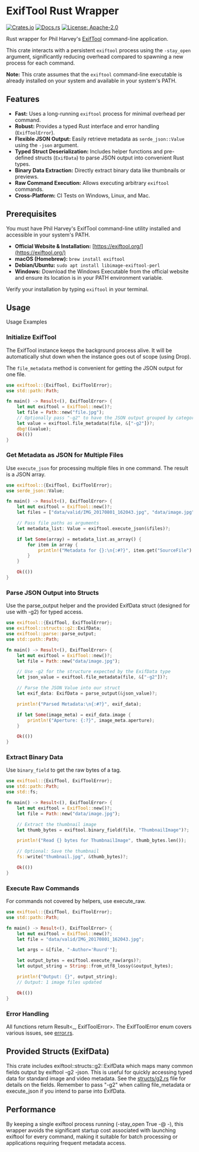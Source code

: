 # ExifTool Rust Wrapper

[![Crates.io](https://img.shields.io/crates/v/exiftool.svg)](https://crates.io/crates/exiftool)
[![Docs.rs](https://docs.rs/exiftool/badge.svg)](https://docs.rs/exiftool)
[![License: Apache-2.0](https://img.shields.io/badge/license-Apache--2.0-blue.svg)](LICENSE.md)

Rust wrapper for Phil Harvey's [ExifTool](https://exiftool.org/) command-line application.

This crate interacts with a persistent `exiftool` process using the `-stay_open` argument, significantly reducing
overhead compared to spawning a new process for each command.

**Note:** This crate assumes that the `exiftool` command-line executable is already installed on your system and
available in your system's PATH.

## Features

* **Fast:** Uses a long-running `exiftool` process for minimal overhead per command.
* **Robust:** Provides a typed Rust interface and error handling (`ExifToolError`).
* **Flexible JSON Output:** Easily retrieve metadata as `serde_json::Value` using the `-json` argument.
* **Typed Struct Deserialization:** Includes helper functions and pre-defined structs (`ExifData`) to parse JSON output
  into convenient Rust types.
* **Binary Data Extraction:** Directly extract binary data like thumbnails or previews.
* **Raw Command Execution:** Allows executing arbitrary `exiftool` commands.
* **Cross-Platform:** CI Tests on Windows, Linux, and Mac.

## Prerequisites

You must have Phil Harvey's ExifTool command-line utility installed and accessible in your system's PATH.

* **Official Website & Installation:** [https://exiftool.org/](https://exiftool.org/)
* **macOS (Homebrew):** `brew install exiftool`
* **Debian/Ubuntu:** `sudo apt install libimage-exiftool-perl`
* **Windows:** Download the Windows Executable from the official website and ensure its location is in your PATH
  environment variable.

Verify your installation by typing `exiftool` in your terminal.

## Usage

Usage Examples

### Initialize ExifTool

The ExifTool instance keeps the background process alive. It will be automatically shut down when the instance goes out
of scope (using Drop).

The `file_metadata` method is convenient for getting the JSON output for one file.

```rust
use exiftool::{ExifTool, ExifToolError};
use std::path::Path;

fn main() -> Result<(), ExifToolError> {
    let mut exiftool = ExifTool::new()?;
    let file = Path::new("file.jpg");
    // Optionally pass "-g2" to have the JSON output grouped by category.
    let value = exiftool.file_metadata(file, &["-g2"])?;
    dbg!(&value);
    Ok(())
}
```

### Get Metadata as JSON for Multiple Files

Use `execute_json` for processing multiple files in one command. The result is a JSON array.

```rust
use exiftool::{ExifTool, ExifToolError};
use serde_json::Value;

fn main() -> Result<(), ExifToolError> {
    let mut exiftool = ExifTool::new()?;
    let files = ["data/valid/IMG_20170801_162043.jpg", "data/image.jpg"];

    // Pass file paths as arguments
    let metadata_list: Value = exiftool.execute_json(&files)?;

    if let Some(array) = metadata_list.as_array() {
        for item in array {
            println!("Metadata for {}:\n{:#?}", item.get("SourceFile").and_then(|v| v.as_str()).unwrap_or("unknown"), item);
        }
    }

    Ok(())
}
```

### Parse JSON Output into Structs

Use the parse_output helper and the provided ExifData struct (designed for use with -g2) for typed access.

```rust
use exiftool::{ExifTool, ExifToolError};
use exiftool::structs::g2::ExifData;
use exiftool::parse::parse_output;
use std::path::Path;

fn main() -> Result<(), ExifToolError> {
    let mut exiftool = ExifTool::new()?;
    let file = Path::new("data/image.jpg");

    // Use -g2 for the structure expected by the ExifData type
    let json_value = exiftool.file_metadata(file, &["-g2"])?;

    // Parse the JSON Value into our struct
    let exif_data: ExifData = parse_output(&json_value)?;

    println!("Parsed Metadata:\n{:#?}", exif_data);

    if let Some(image_meta) = exif_data.image {
        println!("Aperture: {:?}", image_meta.aperture);
    }

    Ok(())
}
```

### Extract Binary Data

Use `binary_field` to get the raw bytes of a tag.

```rust
use exiftool::{ExifTool, ExifToolError};
use std::path::Path;
use std::fs;

fn main() -> Result<(), ExifToolError> {
    let mut exiftool = ExifTool::new()?;
    let file = Path::new("data/image.jpg");

    // Extract the thumbnail image
    let thumb_bytes = exiftool.binary_field(file, "ThumbnailImage")?;

    println!("Read {} bytes for ThumbnailImage", thumb_bytes.len());

    // Optional: Save the thumbnail
    fs::write("thumbnail.jpg", &thumb_bytes)?;

    Ok(())
}
```

### Execute Raw Commands

For commands not covered by helpers, use execute_raw.

```rust
use exiftool::{ExifTool, ExifToolError};
use std::path::Path;

fn main() -> Result<(), ExifToolError> {
    let mut exiftool = ExifTool::new()?;
    let file = "data/valid/IMG_20170801_162043.jpg";

    let args = &[file, "-Author='Ruurd'"];

    let output_bytes = exiftool.execute_raw(args)?;
    let output_string = String::from_utf8_lossy(&output_bytes);

    println!("Output: {}", output_string);
    // Output: 1 image files updated

    Ok(())
}
```

### Error Handling

All functions return Result<_, ExifToolError>. The ExifToolError enum covers various issues,
see [error.rs](src/error.rs).

## Provided Structs (ExifData)

This crate includes exiftool::structs::g2::ExifData which maps many common fields output by exiftool -g2 -json. This is
useful for quickly accessing typed data for standard image and video metadata. See
the [structs/g2.rs](src/structs/g2.rs) file for details
on the fields. Remember to pass "-g2" when calling file_metadata or execute_json if you intend to parse into ExifData.

## Performance

By keeping a single exiftool process running (-stay_open True -@ -), this wrapper avoids the significant startup cost
associated with launching exiftool for every command, making it suitable for batch processing or applications requiring
frequent metadata access.